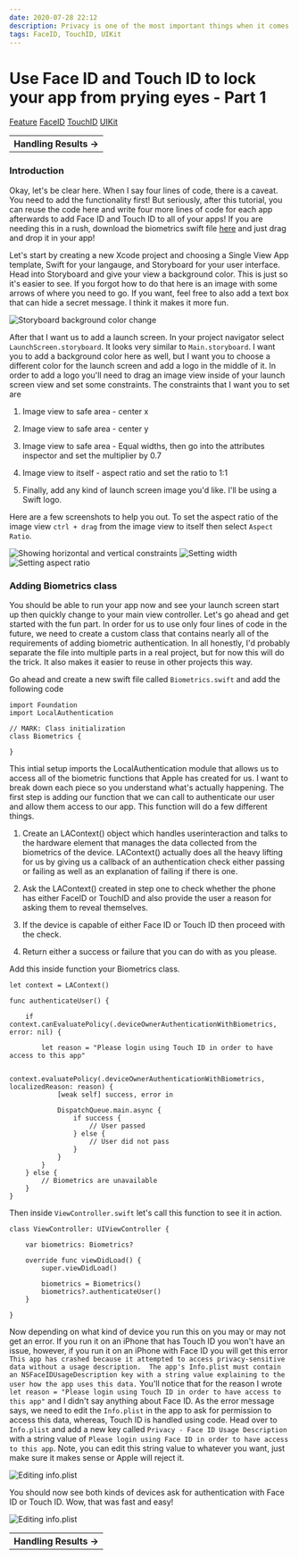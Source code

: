 ```yaml
---
date: 2020-07-28 22:12
description: Privacy is one of the most important things when it comes to your personal device. Apple has created ways to allow developers to add privacy without much work on our end! You can add fully functioning Face ID or Touch ID inside your app with only four lines of code!
tags: FaceID, TouchID, UIKit
---
```

# Use Face ID and Touch ID to lock your app from prying eyes - Part 1

<div class="post-tags" markdown="1">
        <a class="post-category post-category-feature" href="/tags/feature">Feature</a>
        <a class="post-category post-category-faceid" href="/tags/faceid">FaceID</a>
        <a class="post-category post-category-touchid" href="/tags/touchid">TouchID</a>
        <a class="post-category post-category-uikit" href="/tags/uikit">UIKit</a>
</div>

<table class="posts-table">
    <tr>
        <th class="th-single-right"><a href="/posts/02-biometrics-uikit-part-02" style="text-decoration: none">Handling Results &rarr;</a></th>
    </tr>
</table>

### Introduction
Okay, let's be clear here. When I say four lines of code, there is a caveat. You need to add the functionality first! But seriously, after this tutorial, you can reuse the code here and write four more lines of code for each app afterwards to add Face ID and Touch ID to all of your apps! If you are needing this in a rush, download the biometrics swift file [here](https://github.com/thomaskellough/iOS-Tutorials-UIKit-Swift/blob/master/How-To-Setup-Biometrics/How-To-Setup-Biometrics/Biometrics.swift) and just drag and drop it in your app!

Let's start by creating a new Xcode project and choosing a Single View App template, Swift for your langauge, and Storyboard for your user interface. Head into Storyboard and give your view a background color. This is just so it's easier to see. If you forgot how to do that here is an image with some arrows of where you need to go. If you want, feel free to also add a text box that can hide a secret message. I think it makes it more fun. 

<img class="post-image" src="/Images/Posts/02/02-01.png" alt="Storyboard background color change"/>

After that I want us to add a launch screen. In your project navigator select `LaunchScreen.storyboard`. It looks very similar to `Main.storyboard`. I want you to add a background color here as well, but I want you to choose a different color for the launch screen and add a logo in the middle of it. In order to add a logo you'll need to drag an image view inside of your launch screen view and set some constraints. The constraints that I want you to set are

1) Image view to safe area - center x

2) Image view to safe area - center y

3) Image view to safe area - Equal widths, then go into the attributes inspector and set the multiplier by 0.7

4) Image view to itself - aspect ratio and set the ratio to 1:1 

5) Finally, add any kind of launch screen image you'd like. I'll be using a Swift logo.

Here are a few screenshots to help you out. To set the aspect ratio of the image view `ctrl + drag` from the image view to itself then select `Aspect Ratio`.

<img class="post-image" src="/Images/Posts/02/02-02.png" alt="Showing horizontal and vertical constraints"/>

<img class="post-image" src="/Images/Posts/02/02-03.png" alt="Setting width"/>

<img class="post-image" src="/Images/Posts/02/02-04.png" alt="Setting aspect ratio"/>


### Adding Biometrics class 
You should be able to run your app now and see your launch screen start up then quickly change to your main view controller. Let's go ahead and get started with the fun part. In order for us to use only four lines of code in the future, we need to create a custom class that contains nearly all of the requirements of adding biometric authentication. In all honestly, I'd probably separate the file into multiple parts in a real project, but for now this will do the trick. It also makes it easier to reuse in other projects this way.

Go ahead and create a new swift file called `Biometrics.swift` and add the following code

```
import Foundation
import LocalAuthentication

// MARK: Class initialization
class Biometrics {
    
}
```

This intial setup imports the LocalAuthentication module that allows us to access all of the biometric functions that Apple has created for us. I want to break down each piece so you understand what's actually happening. The first step is adding our function that we can call to authenticate our user and allow them access to our app. This function will do a few different things.

1) Create an LAContext() object which handles userinteraction and talks to the hardware element that manages the data collected from the biometrics of the device. LAContext() actually does all the heavy lifting for us by giving us a callback of an authentication check either passing or failing as well as an explanation of failing if there is one. 

2) Ask the LAContext() created in step one to check whether the phone has either FaceID or TouchID and also provide the user a reason for asking them to reveal themselves.

3) If the device is capable of either Face ID or Touch ID then proceed with the check.

4) Return either a success or failure that you can do with as you please.

Add this inside function your Biometrics class.

```
let context = LAContext()

func authenticateUser() {
    
    if context.canEvaluatePolicy(.deviceOwnerAuthenticationWithBiometrics, error: nil) {
        
        let reason = "Please login using Touch ID in order to have access to this app"
        
        context.evaluatePolicy(.deviceOwnerAuthenticationWithBiometrics, localizedReason: reason) {
            [weak self] success, error in
            
            DispatchQueue.main.async {
                if success {
                    // User passed
                } else {
                    // User did not pass
                }
            }
        }
    } else {
        // Biometrics are unavailable
    }
}
```

Then inside `ViewController.swift` let's call this function to see it in action.

```
class ViewController: UIViewController {
    
    var biometrics: Biometrics?
    
    override func viewDidLoad() {
        super.viewDidLoad()
        
        biometrics = Biometrics()
        biometrics?.authenticateUser()
    }
    
}
```
Now depending on what kind of device you run this on you may or may not get an error. If you run it on an iPhone that has Touch ID you won't have an issue, however, if you run it on an iPhone with Face ID you will get this error
`This app has crashed because it attempted to access privacy-sensitive data without a usage description.  The app's Info.plist must contain an NSFaceIDUsageDescription key with a string value explaining to the user how the app uses this data.` You'll notice that for the reason I wrote `let reason = "Please login using Touch ID in order to have access to this app"` and I didn't say anything about Face ID. As the error message says, we need to edit the `Info.plist` in the app to ask for permission to access this data, whereas, Touch ID is handled using code. Head over to `Info.plist` and add a new key called `Privacy - Face ID Usage Description` with a string value of `Please login using Face ID in order to have access to this app`. Note, you can edit this string value to whatever you want, just make sure it makes sense or Apple will reject it. 

<img class="post-image" src="/Images/Posts/02/02-05.png" alt="Editing info.plist"/>

You should now see both kinds of devices ask for authentication with Face ID or Touch ID. Wow, that was fast and easy!

<img class="post-image" src="/Images/Posts/02/02-06.png" alt="Editing info.plist"/>

<table class="posts-table">
    <tr>
        <th class="th-single-right"><a href="/posts/02-biometrics-uikit-part-02" style="text-decoration: none">Handling Results &rarr;</a></th>
    </tr>
</table>
